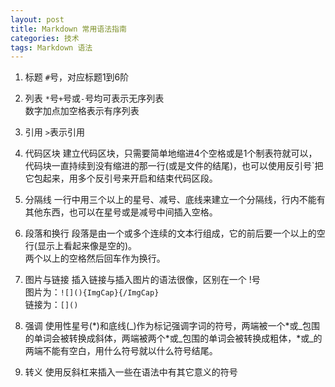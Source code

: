 ```yaml
---
layout: post
title: Markdown 常用语法指南
categories: 技术
tags: Markdown 语法
---
```


1. 标题
`#`号，对应标题1到6阶
2. 列表
`*`号`+`号或`-`号均可表示无序列表  
数字加点加空格表示有序列表
3. 引用
`>`表示引用
4. 代码区块
建立代码区块，只需要简单地缩进4个空格或是1个制表符就可以，代码块一直持续到没有缩进的那一行(或是文件的结尾)，也可以使用反引号\`把它包起来，用多个反引号来开启和结束代码区段。  

5. 分隔线
一行中用三个以上的星号、减号、底线来建立一个分隔线，行内不能有其他东西，也可以在星号或是减号中间插入空格。
6. 段落和换行
段落是由一个或多个连续的文本行组成，它的前后要一个以上的空行(显示上看起来像是空的)。  
两个以上的空格然后回车作为换行。
7. 图片与链接
插入链接与插入图片的语法很像，区别在一个 !号  
图片为：`![](){ImgCap}{/ImgCap}`  
链接为：`[]()`
8. 强调
使用性星号(\*)和底线(\_)作为标记强调字词的符号，两端被一个\*或\_包围的单词会被转换成斜体，两端被两个\*或\_包围的单词会被转换成粗体，*或_的两端不能有空白，用什么符号就以什么符号结尾。
9. 转义
使用反斜杠来插入一些在语法中有其它意义的符号
